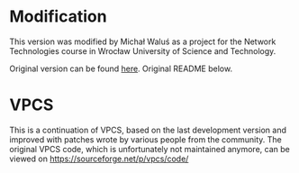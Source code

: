 # Modification

This version was modified by Michał Waluś as a project for the Network Technologies course in Wrocław University of Science and Technology.

Original version can be found [here](https://github.com/GNS3/vpcs). Original README below.

# VPCS

This is a continuation of VPCS, based on the last development version and improved with patches wrote by various 
people from the community. The original VPCS code, which is unfortunately not maintained anymore, can be viewed on 
https://sourceforge.net/p/vpcs/code/

